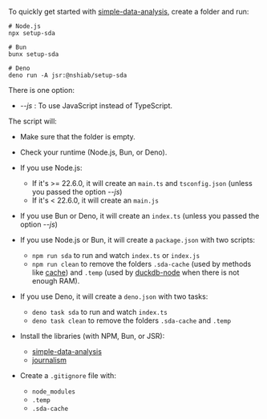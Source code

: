 To quickly get started with
[simple-data-analysis](https://github.com/nshiab/simple-data-analysis), create a
folder and run:

```
# Node.js
npx setup-sda

# Bun
bunx setup-sda

# Deno
deno run -A jsr:@nshiab/setup-sda
```

There is one option:

- _--js_ : To use JavaScript instead of TypeScript.

The script will:

- Make sure that the folder is empty.

- Check your runtime (Node.js, Bun, or Deno).

- If you use Node.js:

  - If it's >= 22.6.0, it will create an `main.ts` and `tsconfig.json` (unless
    you passed the option _--js_)
  - If it's < 22.6.0, it will create an `main.js`

- If you use Bun or Deno, it will create an `index.ts` (unless you passed the
  option _--js_)

- If you use Node.js or Bun, it will create a `package.json` with two scripts:

  - `npm run sda` to run and watch `index.ts` or `index.js`
  - `npm run clean` to remove the folders `.sda-cache` (used by methods like
    [cache](https://nshiab.github.io/simple-data-analysis/classes/SimpleTable.html#cache))
    and `.temp` (used by [duckdb-node](https://github.com/duckdb/duckdb-node)
    when there is not enough RAM).

- If you use Deno, it will create a `deno.json` with two tasks:

  - `deno task sda` to run and watch `index.ts`
  - `deno task clean` to remove the folders `.sda-cache` and `.temp`

- Install the libraries (with NPM, Bun, or JSR):

  - [simple-data-analysis](https://github.com/nshiab/simple-data-analysis)
  - [journalism](https://github.com/nshiab/journalism)

- Create a `.gitignore` file with:
  - `node_modules`
  - `.temp`
  - `.sda-cache`
